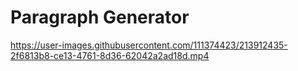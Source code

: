 <h1>Paragraph Generator</h1>


https://user-images.githubusercontent.com/111374423/213912435-2f6813b8-ce13-4761-8d36-62042a2ad18d.mp4

